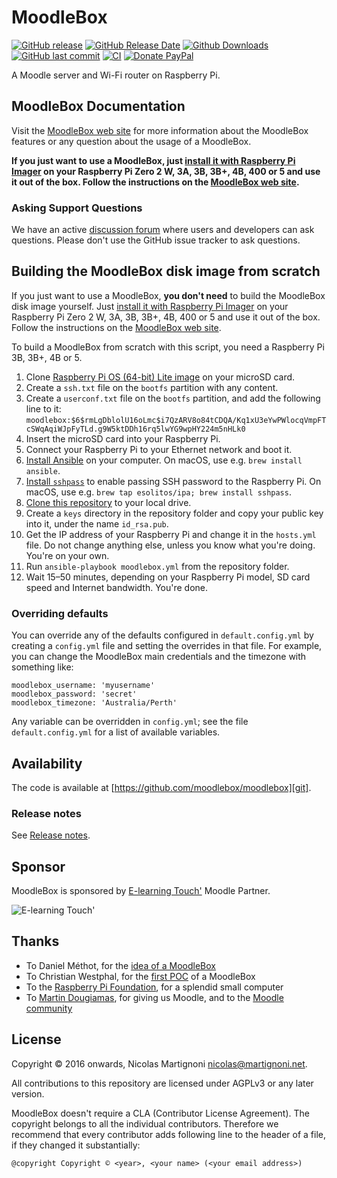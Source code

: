 # MoodleBox

[![GitHub release](https://img.shields.io/github/release/moodlebox/moodlebox.svg)](https://github.com/moodlebox/moodlebox/releases/latest)
[![GitHub Release Date](https://img.shields.io/github/release-date/moodlebox/moodlebox.svg)](https://github.com/moodlebox/moodlebox/releases/latest)
[![Github Downloads](https://img.shields.io/github/downloads/moodlebox/moodlebox/total.svg)](https://github.com/moodlebox/moodlebox/releases/)
[![GitHub last commit](https://img.shields.io/github/last-commit/moodlebox/moodlebox.svg)](https://github.com/moodlebox/moodlebox/commits/)
[![CI](https://github.com/moodlebox/moodlebox/workflows/CI/badge.svg)](https://github.com/moodlebox/moodlebox/actions?query=workflow%3ACI)
[![Donate PayPal](https://img.shields.io/badge/donate-PayPal-orange.svg)](https://www.paypal.me/moodlebox/50)

A Moodle server and Wi-Fi router on Raspberry Pi.

## MoodleBox Documentation

Visit the [MoodleBox web site][website] for more information about the MoodleBox features or any question about the usage of a MoodleBox.

__If you just want to use a MoodleBox, just [install it with Raspberry Pi Imager][install] on your Raspberry Pi Zero 2 W, 3A, 3B, 3B+, 4B, 400 or 5 and use it out of the box. Follow the instructions on the [MoodleBox web site][website].__

### Asking Support Questions

We have an active [discussion forum][forum] where users and developers can ask questions. Please don't use the GitHub issue tracker to ask questions.

## Building the MoodleBox disk image from scratch

If you just want to use a MoodleBox, __you don't need__ to build the MoodleBox disk image yourself. Just [install it with Raspberry Pi Imager][install] on your Raspberry Pi Zero 2 W, 3A, 3B, 3B+, 4B, 400 or 5 and use it out of the box. Follow the instructions on the [MoodleBox web site][website].

To build a MoodleBox from scratch with this script, you need a Raspberry Pi 3B, 3B+, 4B or 5.

1. Clone [Raspberry Pi OS (64-bit) Lite image](https://www.raspberrypi.com/software/operating-systems/#raspberry-pi-os-64-bit) on your microSD card.
1. Create a `ssh.txt` file on the `bootfs` partition with any content.
1. Create a `userconf.txt` file on the `bootfs` partition, and add the following line to it:
   `moodlebox:$6$rmLgDblolU16oLmc$i7QzARV8o84tCDQA/Kq1xU3eYwPWlocqVmpFTcSWqAqiWJpFyTLd.g9W5ktDDh16rq5lwYG9wpHY224m5nHLk0`
1. Insert the microSD card into your Raspberry Pi.
1. Connect your Raspberry Pi to your Ethernet network and boot it.
1. [Install Ansible](https://docs.ansible.com/ansible/latest/installation_guide/index.html) on your computer. On macOS, use e.g. `brew install ansible`.
1. [Install `sshpass`](https://gist.github.com/arunoda/7790979) to enable passing SSH password to the Raspberry Pi. On macOS, use e.g. `brew tap esolitos/ipa; brew install sshpass`.
1. [Clone this repository][git] to your local drive.
1. Create a `keys` directory in the repository folder and copy your public key into it, under the name `id_rsa.pub`.
1. Get the IP address of your Raspberry Pi and change it in the `hosts.yml` file. Do not change anything else, unless you know what you're doing. You're on your own.
1. Run `ansible-playbook moodlebox.yml` from the repository folder.
1. Wait 15–50 minutes, depending on your Raspberry Pi model, SD card speed and Internet bandwidth. You're done.

### Overriding defaults

You can override any of the defaults configured in `default.config.yml` by creating a `config.yml` file and setting the overrides in that file. For example, you can change the MoodleBox main credentials and the timezone with something like:

    moodlebox_username: 'myusername'
    moodlebox_password: 'secret'
    moodlebox_timezone: 'Australia/Perth'

Any variable can be overridden in `config.yml`; see the file `default.config.yml` for a list of available variables.

## Availability

The code is available at [https://github.com/moodlebox/moodlebox][git].

### Release notes

See [Release notes](https://github.com/moodlebox/moodlebox/blob/master/CHANGELOG.md).

## Sponsor

MoodleBox is sponsored by [E-learning Touch'](https://www.elearningtouch.com/) Moodle Partner.

![E-learning Touch'](https://www.elearningtouch.com/wp-content/uploads/2018/09/logo_elt_2018.jpg)

## Thanks

- To Daniel Méthot, for the [idea of a MoodleBox](https://moodle.org/mod/forum/discuss.php?d=278493)
- To Christian Westphal, for the [first POC](https://moodle.org/mod/forum/discuss.php?d=331170) of a MoodleBox
- To the [Raspberry Pi Foundation](https://www.raspberrypi.org/), for a splendid small computer
- To [Martin Dougiamas](https://en.wikipedia.org/wiki/Martin_Dougiamas), for giving us Moodle, and to the [Moodle community](https://moodle.org/)

## License

Copyright © 2016 onwards, Nicolas Martignoni nicolas@martignoni.net.

All contributions to this repository are licensed under AGPLv3 or any later version.

MoodleBox doesn't require a CLA (Contributor License Agreement). The copyright belongs to all the individual contributors. Therefore we recommend that every contributor adds following line to the header of a file, if they
changed it substantially:

```
@copyright Copyright © <year>, <your name> (<your email address>)
```

  [website]: https://moodlebox.net
  [download]: https://moodlebox.net/download
  [forum]: https://discuss.moodlebox.net/
  [git]: https://github.com/moodlebox/moodlebox
  [install]: https://moodlebox.net/en/help/copy-the-disk-image-on-a-sd-card/
